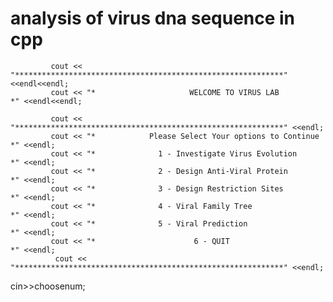 # analysis of virus dna sequence in cpp

			 cout << "************************************************************" <<endl<<endl;
			 cout << "*                     WELCOME TO VIRUS LAB                   *" <<endl<<endl;
			
			 cout << "************************************************************" <<endl;
			 cout << "*            Please Select Your options to Continue        *" <<endl;
			 cout << "*              1 - Investigate Virus Evolution              *" <<endl;
			 cout << "*              2 - Design Anti-Viral Protein                *" <<endl;
			 cout << "*              3 - Design Restriction Sites                 *" <<endl;
			 cout << "*              4 - Viral Family Tree                        *" <<endl;
			 cout << "*              5 - Viral Prediction                         *" <<endl;
			 cout << "*                      6 - QUIT                             *" <<endl;
			  cout << "************************************************************" <<endl;
			
cin>>choosenum;